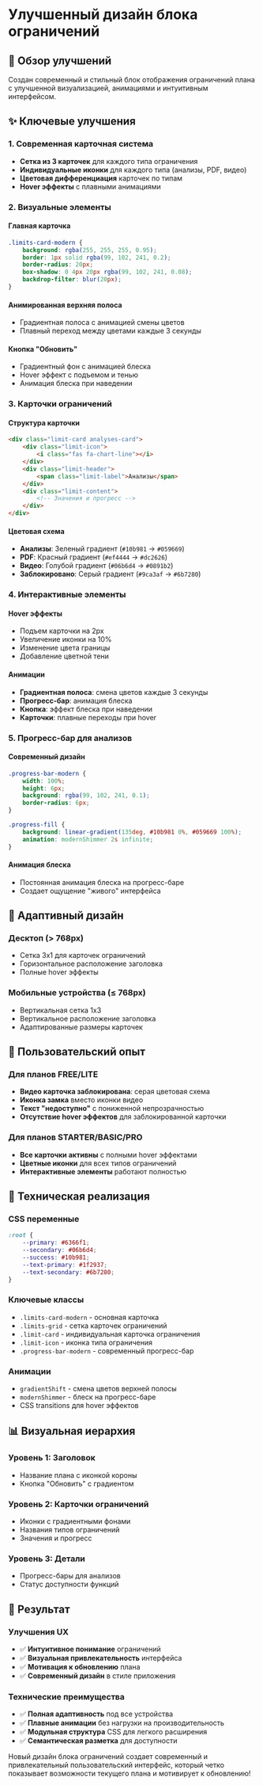 # Улучшенный дизайн блока ограничений

## 🎨 Обзор улучшений
Создан современный и стильный блок отображения ограничений плана с улучшенной визуализацией, анимациями и интуитивным интерфейсом.

## ✨ Ключевые улучшения

### 1. Современная карточная система
- **Сетка из 3 карточек** для каждого типа ограничения
- **Индивидуальные иконки** для каждого типа (анализы, PDF, видео)
- **Цветовая дифференциация** карточек по типам
- **Hover эффекты** с плавными анимациями

### 2. Визуальные элементы

#### Главная карточка
```css
.limits-card-modern {
    background: rgba(255, 255, 255, 0.95);
    border: 1px solid rgba(99, 102, 241, 0.2);
    border-radius: 20px;
    box-shadow: 0 4px 20px rgba(99, 102, 241, 0.08);
    backdrop-filter: blur(20px);
}
```

#### Анимированная верхняя полоса
- Градиентная полоса с анимацией смены цветов
- Плавный переход между цветами каждые 3 секунды

#### Кнопка "Обновить"
- Градиентный фон с анимацией блеска
- Hover эффект с подъемом и тенью
- Анимация блеска при наведении

### 3. Карточки ограничений

#### Структура карточки
```html
<div class="limit-card analyses-card">
    <div class="limit-icon">
        <i class="fas fa-chart-line"></i>
    </div>
    <div class="limit-header">
        <span class="limit-label">Анализы</span>
    </div>
    <div class="limit-content">
        <!-- Значения и прогресс -->
    </div>
</div>
```

#### Цветовая схема
- **Анализы**: Зеленый градиент (`#10b981` → `#059669`)
- **PDF**: Красный градиент (`#ef4444` → `#dc2626`)
- **Видео**: Голубой градиент (`#06b6d4` → `#0891b2`)
- **Заблокировано**: Серый градиент (`#9ca3af` → `#6b7280`)

### 4. Интерактивные элементы

#### Hover эффекты
- Подъем карточки на 2px
- Увеличение иконки на 10%
- Изменение цвета границы
- Добавление цветной тени

#### Анимации
- **Градиентная полоса**: смена цветов каждые 3 секунды
- **Прогресс-бар**: анимация блеска
- **Кнопка**: эффект блеска при наведении
- **Карточки**: плавные переходы при hover

### 5. Прогресс-бар для анализов

#### Современный дизайн
```css
.progress-bar-modern {
    width: 100%;
    height: 6px;
    background: rgba(99, 102, 241, 0.1);
    border-radius: 6px;
}

.progress-fill {
    background: linear-gradient(135deg, #10b981 0%, #059669 100%);
    animation: modernShimmer 2s infinite;
}
```

#### Анимация блеска
- Постоянная анимация блеска на прогресс-баре
- Создает ощущение "живого" интерфейса

## 📱 Адаптивный дизайн

### Десктоп (> 768px)
- Сетка 3x1 для карточек ограничений
- Горизонтальное расположение заголовка
- Полные hover эффекты

### Мобильные устройства (≤ 768px)
- Вертикальная сетка 1x3
- Вертикальное расположение заголовка
- Адаптированные размеры карточек

## 🎯 Пользовательский опыт

### Для планов FREE/LITE
- **Видео карточка заблокирована**: серая цветовая схема
- **Иконка замка** вместо иконки видео
- **Текст "недоступно"** с пониженной непрозрачностью
- **Отсутствие hover эффектов** для заблокированной карточки

### Для планов STARTER/BASIC/PRO
- **Все карточки активны** с полными hover эффектами
- **Цветные иконки** для всех типов ограничений
- **Интерактивные элементы** работают полностью

## 🔧 Техническая реализация

### CSS переменные
```css
:root {
    --primary: #6366f1;
    --secondary: #06b6d4;
    --success: #10b981;
    --text-primary: #1f2937;
    --text-secondary: #6b7280;
}
```

### Ключевые классы
- `.limits-card-modern` - основная карточка
- `.limits-grid` - сетка карточек ограничений
- `.limit-card` - индивидуальная карточка ограничения
- `.limit-icon` - иконка типа ограничения
- `.progress-bar-modern` - современный прогресс-бар

### Анимации
- `gradientShift` - смена цветов верхней полосы
- `modernShimmer` - блеск на прогресс-баре
- CSS transitions для hover эффектов

## 📊 Визуальная иерархия

### Уровень 1: Заголовок
- Название плана с иконкой короны
- Кнопка "Обновить" с градиентом

### Уровень 2: Карточки ограничений
- Иконки с градиентными фонами
- Названия типов ограничений
- Значения и прогресс

### Уровень 3: Детали
- Прогресс-бары для анализов
- Статус доступности функций

## 🎉 Результат

### Улучшения UX
- ✅ **Интуитивное понимание** ограничений
- ✅ **Визуальная привлекательность** интерфейса
- ✅ **Мотивация к обновлению** плана
- ✅ **Современный дизайн** в стиле приложения

### Технические преимущества
- ✅ **Полная адаптивность** под все устройства
- ✅ **Плавные анимации** без нагрузки на производительность
- ✅ **Модульная структура** CSS для легкого расширения
- ✅ **Семантическая разметка** для доступности

Новый дизайн блока ограничений создает современный и привлекательный пользовательский интерфейс, который четко показывает возможности текущего плана и мотивирует к обновлению!